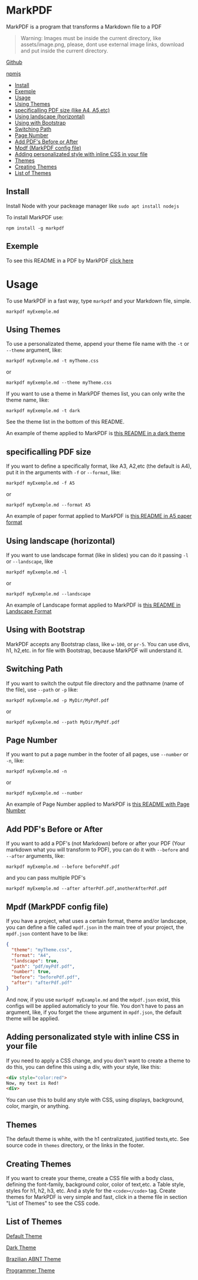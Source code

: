 # MarkPDF

MarkPDF is a program that transforms a Markdown file to a PDF

> Warning: Images must be inside the current directory, like assets/image.png, please, dont use external image links, download and put inside the current directory.

[Github](https://github.com/edersonferreira/markpdf)

[npmjs](https://www.npmjs.com/package/markpdf)

- [Install](#install)
- [Exemple](#example)
- [Usage](#usage)
- [Using Themes](#using-themes)
- [specificalling PDF size (like A4, A5,etc)](#specificalling-pdf-size)
- [Using landscape (horizontal)](#using-landscape-horizontal)
- [Using with Bootstrap](#using-with-bootstrap)
- [Switching Path](#switching-path)
- [Page Number](#page-number)
- [Add PDF's Before or After](#add-pdfs-before-or-after)
- [Mpdf (MarkPDF config file)](#mpdf-markpdf-config-file)
- [Adding personalizated style with inline CSS in your file](#adding-personalizated-style-with-inline-css-in-your-file)
- [Themes](#themes)
- [Creating Themes](#creating-themes)
- [List of Themes](#list-of-themes)

## Install

Install Node with your packeage manager like `sudo apt install nodejs`

To install MarkPDF use:

`npm install -g markpdf`

## Exemple

To see this README in a PDF by MarkPDF [click here](https://github.com/edersonferreira/markpdf/blob/master/examples/README.pdf)

# Usage

To use MarkPDF in a fast way, type `markpdf` and your Markdown file, simple.

`markpdf myExemple.md`

## Using Themes

To use a personalizated theme, append your theme file name with the `-t` or `--theme` argument, like:

`markpdf myExemple.md -t myTheme.css`

or

`markpdf myExemple.md --theme myTheme.css`

If you want to use a theme in MarkPDF themes list, you can only write the theme name, like:

`markpdf myExemple.md -t dark`

See the theme list in the bottom of this README.

An example of theme applied to MarkPDF is [this README in a dark theme](https://github.com/edersonferreira/markpdf/blob/master/examples/dark.pdf)

## specificalling PDF size

If you want to define a specifically format, like A3, A2,etc (the default is A4), put it in the arguments with `-f` or `--format`, like:

`markpdf myExemple.md -f A5`

or

`markpdf myExemple.md --format A5`

An example of paper format applied to MarkPDF is [this README in A5 paper format](https://github.com/edersonferreira/markpdf/blob/master/examples/a5.pdf)

## Using landscape (horizontal)

If you want to use landscape format (like in slides) you can do it passing `-l` or `--landscape`, like

`markpdf myExemple.md -l`

or

`markpdf myExemple.md --landscape`

An example of Landscape format applied to MarkPDF is [this README in Landscape Format](https://github.com/edersonferreira/markpdf/blob/master/examples/landscape.pdf)

## Using with Bootstrap

MarkPDF accepts any Bootstrap class, like `w-100`, or `pr-5`. You can use divs, h1, h2,etc. in for file with Bootstrap, because MarkPDF will understand it.

## Switching Path

If you want to switch the output file directory and the pathname (name of the file), use `--path` or `-p` like:

`markpdf myExemple.md -p MyDir/MyPdf.pdf`

or

`markpdf myExemple.md --path MyDir/MyPdf.pdf`

## Page Number

If you want to put a page number in the footer of all pages, use `--number` or `-n`, like:

`markpdf myExemple.md -n`

or

`markpdf myExemple.md --number`

An example of Page Number applied to MarkPDF is [this README with Page Number](https://github.com/edersonferreira/markpdf/blob/master/examples/number.pdf)

## Add PDF's Before or After

If you want to add a PDF's (not Markdown) before or after your PDF (Your markdown what you will transform to PDF), you can do it with `--before` and `--after` arguments, like:

`markpdf myExemple.md --before beforePdf.pdf`

and you can pass multiple PDF's

`markpdf myExemple.md --after afterPdf.pdf,anotherAfterPdf.pdf`

## Mpdf (MarkPDF config file)

If you have a project, what uses a certain format, theme and/or landscape, you can define a file called `mpdf.json` in the main tree of your project, the `mpdf.json` content have to be like:

```json
{
  "theme": "myTheme.css",
  "format": "A4",
  "landscape": true,
  "path": "pdf/myPdf.pdf",
  "number": true,
  "before": "beforePdf.pdf",
  "after": "afterPdf.pdf"
}
```

And now, if you use `markpdf myExample.md` and the `mdpdf.json` exist, this configs will be applied automaticly to your file. You don't have to pass an argument, like, if you forget the `theme` argument in `mpdf.json`, the default theme will be applied.

## Adding personalizated style with inline CSS in your file

If you need to apply a CSS change, and you don't want to create a theme to do this, you can define this using a div, with your style, like this:

```html
<div style="color:red">
Now, my text is Red!
<div>
```

You can use this to build any style with CSS, using displays, background, color, margin, or anything.

## Themes

The default theme is white, with the h1 centralizated, justified texts,etc. See source code in `themes` directory, or the links in the footer.

## Creating Themes

If you want to create your theme, create a CSS file with a body class, defining the font-family, background color, color of text,etc. a Table style, styles for h1, h2, h3, etc. And a style for the `<code></code>` tag. Create themes for MarkPDF is very simple and fast, click in a theme file in section "List of Themes" to see the CSS code.

## List of Themes

[Default Theme](https://github.com/edersonferreira/markpdf/blob/master/src/themes/default.css)

[Dark Theme](https://github.com/edersonferreira/markpdf/blob/master/src/themes/dark.css)

[Brazilian ABNT Theme](https://github.com/edersonferreira/markpdf/blob/master/src/themes/abnt.css)

[Programmer Theme](https://github.com/edersonferreira/markpdf/blob/master/src/themes/programmer.css)
